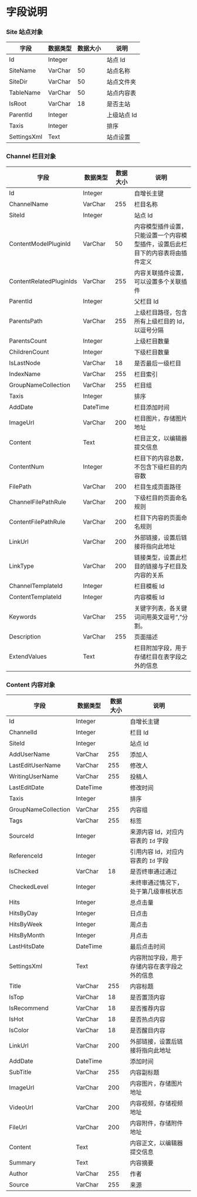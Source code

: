 # 字段说明

### Site 站点对象

| 字段        | 数据类型 | 数据大小 | 说明        |
| ----------- | -------- | -------- | ----------- |
| Id          | Integer  |          | 站点 Id     |
| SiteName    | VarChar  | 50       | 站点名称    |
| SiteDir     | VarChar  | 50       | 站点文件夹  |
| TableName   | VarChar  | 50       | 站点内容表  |
| IsRoot      | VarChar  | 18       | 是否主站    |
| ParentId    | Integer  |          | 上级站点 Id |
| Taxis       | Integer  |          | 排序        |
| SettingsXml | Text     |          | 站点设置    |

### Channel 栏目对象

| 字段                    | 数据类型 | 数据大小 | 说明                                                                           |
| ----------------------- | -------- | -------- | ------------------------------------------------------------------------------ |
| Id                      | Integer  |          | 自增长主键                                                                     |
| ChannelName             | VarChar  | 255      | 栏目名称                                                                       |
| SiteId                  | Integer  |          | 站点 Id                                                                        |
| ContentModelPluginId    | VarChar  | 50       | 内容模型插件设置，只能设置一个内容模型插件，设置后此栏目下的内容表将由插件定义 |
| ContentRelatedPluginIds | VarChar  | 255      | 内容关联插件设置，可以设置多个关联插件                                         |
| ParentId                | Integer  |          | 父栏目 Id                                                                      |
| ParentsPath             | VarChar  | 255      | 上级栏目路径，包含所有上级栏目的 Id，以逗号分隔                                |
| ParentsCount            | Integer  |          | 上级栏目数量                                                                   |
| ChildrenCount           | Integer  |          | 下级栏目数量                                                                   |
| IsLastNode              | VarChar  | 18       | 是否最后一级栏目                                                               |
| IndexName               | VarChar  | 255      | 栏目索引                                                                       |
| GroupNameCollection     | VarChar  | 255      | 栏目组                                                                         |
| Taxis                   | Integer  |          | 排序                                                                           |
| AddDate                 | DateTime |          | 栏目添加时间                                                                   |
| ImageUrl                | VarChar  | 200      | 栏目图片，存储图片地址                                                         |
| Content                 | Text     |          | 栏目正文，以编辑器提交信息                                                     |
| ContentNum              | Integer  |          | 栏目下的内容总数，不包含下级栏目的内容数                                       |
| FilePath                | VarChar  | 200      | 栏目生成页面路径                                                               |
| ChannelFilePathRule     | VarChar  | 200      | 下级栏目的页面命名规则                                                         |
| ContentFilePathRule     | VarChar  | 200      | 栏目下内容的页面命名规则                                                       |
| LinkUrl                 | VarChar  | 200      | 外部链接，设置后链接将指向此地址                                               |
| LinkType                | VarChar  | 200      | 链接类型，设置此栏目的链接与子栏目及内容的关系                                 |
| ChannelTemplateId       | Integer  |          | 栏目模板 Id                                                                    |
| ContentTemplateId       | Integer  |          | 内容模板 Id                                                                    |
| Keywords                | VarChar  | 255      | 关键字列表，各关键词间用英文逗号“,”分割。                                      |
| Description             | VarChar  | 255      | 页面描述                                                                       |
| ExtendValues            | Text     |          | 栏目附加字段，用于存储栏目在表字段之外的信息                                   |

### Content 内容对象

| 字段                | 数据类型 | 数据大小 | 说明                                         |
| ------------------- | -------- | -------- | -------------------------------------------- |
| Id                  | Integer  |          | 自增长主键                                   |
| ChannelId           | Integer  |          | 栏目 Id                                      |
| SiteId              | Integer  |          | 站点 Id                                      |
| AddUserName         | VarChar  | 255      | 添加人                                       |
| LastEditUserName    | VarChar  | 255      | 修改人                                       |
| WritingUserName     | VarChar  | 255      | 投稿人                                       |
| LastEditDate        | DateTime |          | 修改时间                                     |
| Taxis               | Integer  |          | 排序                                         |
| GroupNameCollection | VarChar  | 255      | 内容组                                       |
| Tags                | VarChar  | 255      | 标签                                         |
| SourceId            | Integer  |          | 来源内容 Id，对应内容表的 `Id` 字段          |
| ReferenceId         | Integer  |          | 引用内容 Id，对应内容表的 `Id` 字段          |
| IsChecked           | VarChar  | 18       | 是否终审通过通过                             |
| CheckedLevel        | Integer  |          | 未终审通过情况下，处于第几级审核状态         |
| Hits                | Integer  |          | 总点击量                                     |
| HitsByDay           | Integer  |          | 日点击                                       |
| HitsByWeek          | Integer  |          | 周点击                                       |
| HitsByMonth         | Integer  |          | 月点击                                       |
| LastHitsDate        | DateTime |          | 最后点击时间                                 |
| SettingsXml         | Text     |          | 内容附加字段，用于存储内容在表字段之外的信息 |
| Title               | VarChar  | 255      | 内容标题                                     |
| IsTop               | VarChar  | 18       | 是否置顶内容                                 |
| IsRecommend         | VarChar  | 18       | 是否推荐内容                                 |
| IsHot               | VarChar  | 18       | 是否热点内容                                 |
| IsColor             | VarChar  | 18       | 是否醒目内容                                 |
| LinkUrl             | VarChar  | 200      | 外部链接，设置后链接将指向此地址             |
| AddDate             | DateTime |          | 添加时间                                     |
| SubTitle            | VarChar  | 255      | 内容副标题                                   |
| ImageUrl            | VarChar  | 200      | 内容图片，存储图片地址                       |
| VideoUrl            | VarChar  | 200      | 内容视频，存储视频地址                       |
| FileUrl             | VarChar  | 200      | 内容附件，存储附件地址                       |
| Content             | Text     |          | 内容正文，以编辑器提交信息                   |
| Summary             | Text     |          | 内容摘要                                     |
| Author              | VarChar  | 255      | 作者                                         |
| Source              | VarChar  | 255      | 来源                                         |
